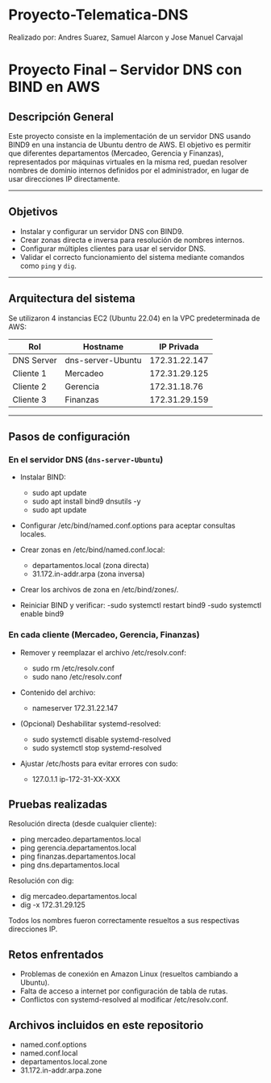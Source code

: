# Proyecto-Telematica-DNS
Realizado por: Andres Suarez, Samuel Alarcon y Jose Manuel Carvajal

# Proyecto Final – Servidor DNS con BIND en AWS

## Descripción General

Este proyecto consiste en la implementación de un servidor DNS usando BIND9 en una instancia de Ubuntu dentro de AWS. El objetivo es permitir que diferentes departamentos (Mercadeo, Gerencia y Finanzas), representados por máquinas virtuales en la misma red, puedan resolver nombres de dominio internos definidos por el administrador, en lugar de usar direcciones IP directamente.

---

## Objetivos

- Instalar y configurar un servidor DNS con BIND9.
- Crear zonas directa e inversa para resolución de nombres internos.
- Configurar múltiples clientes para usar el servidor DNS.
- Validar el correcto funcionamiento del sistema mediante comandos como `ping` y `dig`.

---

## Arquitectura del sistema

Se utilizaron 4 instancias EC2 (Ubuntu 22.04) en la VPC predeterminada de AWS:

| Rol        | Hostname              | IP Privada         |
|------------|------------------------|--------------------|
| DNS Server | dns-server-Ubuntu      | 172.31.22.147      |
| Cliente 1  | Mercadeo               | 172.31.29.125      |
| Cliente 2  | Gerencia               | 172.31.18.76       |
| Cliente 3  | Finanzas               | 172.31.29.159      |

---

## Pasos de configuración

### En el servidor DNS (`dns-server-Ubuntu`)

- Instalar BIND:
  - sudo apt update
  - sudo apt install bind9 dnsutils -y
  - sudo apt update

- Configurar /etc/bind/named.conf.options para aceptar consultas locales.
  
- Crear zonas en /etc/bind/named.conf.local:
  - departamentos.local (zona directa)
  - 31.172.in-addr.arpa (zona inversa)

- Crear los archivos de zona en /etc/bind/zones/.

- Reiniciar BIND y verificar:
  -sudo systemctl restart bind9
  -sudo systemctl enable bind9

### En cada cliente (Mercadeo, Gerencia, Finanzas)
- Remover y reemplazar el archivo /etc/resolv.conf:
  - sudo rm /etc/resolv.conf
  - sudo nano /etc/resolv.conf

- Contenido del archivo:
  - nameserver 172.31.22.147

- (Opcional) Deshabilitar systemd-resolved:
  - sudo systemctl disable systemd-resolved
  - sudo systemctl stop systemd-resolved

- Ajustar /etc/hosts para evitar errores con sudo:
  - 127.0.1.1 ip-172-31-XX-XXX

## Pruebas realizadas

Resolución directa (desde cualquier cliente):
- ping mercadeo.departamentos.local
- ping gerencia.departamentos.local
- ping finanzas.departamentos.local
- ping dns.departamentos.local

Resolución con dig:
- dig mercadeo.departamentos.local
- dig -x 172.31.29.125
  
Todos los nombres fueron correctamente resueltos a sus respectivas direcciones IP.

## Retos enfrentados
- Problemas de conexión en Amazon Linux (resueltos cambiando a Ubuntu).
- Falta de acceso a internet por configuración de tabla de rutas.
- Conflictos con systemd-resolved al modificar /etc/resolv.conf.

## Archivos incluidos en este repositorio
- named.conf.options
- named.conf.local
- departamentos.local.zone
- 31.172.in-addr.arpa.zone
